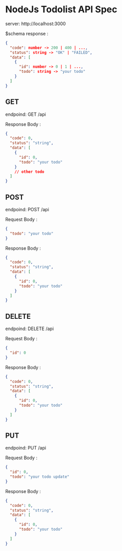 # NodeJs Todolist API Spec

server: http://localhost:3000

$schema response :

```json
{
  "code": number -> 200 | 400 | ...,
  "status": string -> "OK" | "FAILED",
  "data": [
    {
      "id": number -> 0 | 1 | ...,
      "todo": string -> "your todo"
    }
  ]
}
```

## GET

endpoind: GET /api

Response Body :

```json
{
  "code": 0,
  "status": "string",
  "data": [
    {
      "id": 0,
      "todo": "your todo"
    }
    // other todo
  ]
}
```

## POST

endpoind: POST /api

Request Body :

```json
{
  "todo": "your todo"
}
```

Response Body :

```json
{
  "code": 0,
  "status": "string",
  "data": [
    {
      "id": 0,
      "todo": "your todo"
    }
  ]
}
```

## DELETE

endpoind: DELETE /api

Request Body :

```json
{
  "id": 0
}
```

Response Body :

```json
{
  "code": 0,
  "status": "string",
  "data": [
    {
      "id": 0,
      "todo": "your todo"
    }
  ]
}
```

## PUT

endpoind: PUT /api

Request Body :

```json
{
  "id": 0,
  "todo": "your todo update"
}
```

Response Body :

```json
{
  "code": 0,
  "status": "string",
  "data": [
    {
      "id": 0,
      "todo": "your todo"
    }
  ]
}
```
